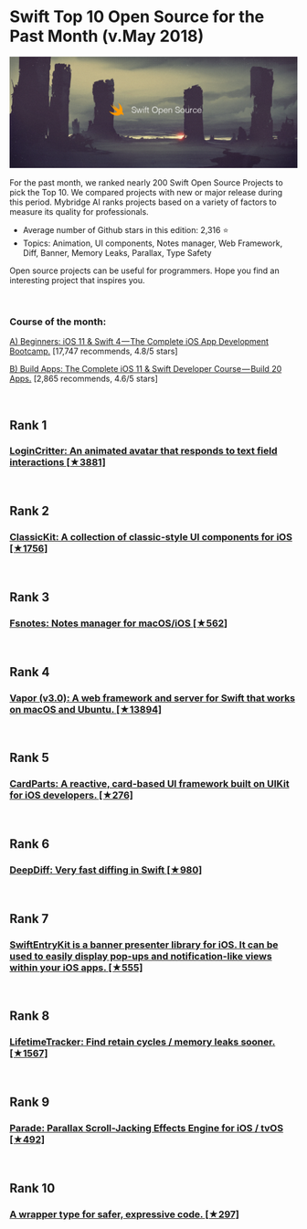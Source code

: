 # Swift Top 10 Open Source for the Past Month (v.May 2018)

<img src="may-swift-opensource.jpg" width="800" alt="Mybridge"></a>

For the past month, we ranked nearly 200 Swift Open Source Projects to pick the Top 10. 
We compared projects with new or major release during this period. Mybridge AI ranks projects based on a variety of factors to measure its quality for professionals.

* Average number of Github stars in this edition: 2,316 ⭐️
* Topics: Animation, UI components, Notes manager, Web Framework, Diff, Banner, Memory Leaks, Parallax, Type Safety

Open source projects can be useful for programmers. Hope you find an interesting project that inspires you.

<br>

### Course of the month:

[A) Beginners: iOS 11 & Swift 4 — The Complete iOS App Development Bootcamp.](http://bit.ly/2qWHy1Y) [17,747 recommends, 4.8/5 stars]

[B) Build Apps: The Complete iOS 11 & Swift Developer Course — Build 20 Apps.](http://bit.ly/2pdupxu) [2,865 recommends, 4.6/5 stars]

<br>

## Rank 1
### [LoginCritter: An animated avatar that responds to text field interactions [★3881]](https://github.com/cgoldsby/LoginCritter?utm_source=mybridge&utm_medium=blog&utm_campaign=read_more)


<br>

## Rank 2
### [ClassicKit: A collection of classic-style UI components for iOS [★1756]](https://github.com/Baddaboo/ClassicKit?utm_source=mybridge&utm_medium=blog&utm_campaign=read_more)


<br>

## Rank 3
### [Fsnotes: Notes manager for macOS/iOS [★562]](https://github.com/glushchenko/fsnotes?utm_source=mybridge&utm_medium=blog&utm_campaign=read_more)


<br>

## Rank 4
### [Vapor (v3.0): A web framework and server for Swift that works on macOS and Ubuntu. [★13894]](https://github.com/vapor/vapor?utm_source=mybridge&utm_medium=blog&utm_campaign=read_more)


<br>

## Rank 5
### [CardParts: A reactive, card-based UI framework built on UIKit for iOS developers. [★276]](https://github.com/intuit/CardParts?utm_source=mybridge&utm_medium=blog&utm_campaign=read_more)


<br>

## Rank 6
### [DeepDiff: Very fast diffing in Swift [★980]](https://github.com/onmyway133/DeepDiff?utm_source=mybridge&utm_medium=blog&utm_campaign=read_more)


<br>

## Rank 7
### [SwiftEntryKit is a banner presenter library for iOS. It can be used to easily display pop-ups and notification-like views within your iOS apps. [★555]](https://github.com/huri000/SwiftEntryKit?utm_source=mybridge&utm_medium=blog&utm_campaign=read_more)


<br>

## Rank 8
### [LifetimeTracker: Find retain cycles / memory leaks sooner. [★1567]](https://github.com/krzysztofzablocki/LifetimeTracker?utm_source=mybridge&utm_medium=blog&utm_campaign=read_more)


<br>

## Rank 9
### [Parade: Parallax Scroll-Jacking Effects Engine for iOS / tvOS [★492]](https://github.com/HelloElephant/Parade?utm_source=mybridge&utm_medium=blog&utm_campaign=read_more)


<br>

## Rank 10
### [A wrapper type for safer, expressive code. [★297]](https://github.com/pointfreeco/swift-tagged?utm_source=mybridge&utm_medium=blog&utm_campaign=read_more)
